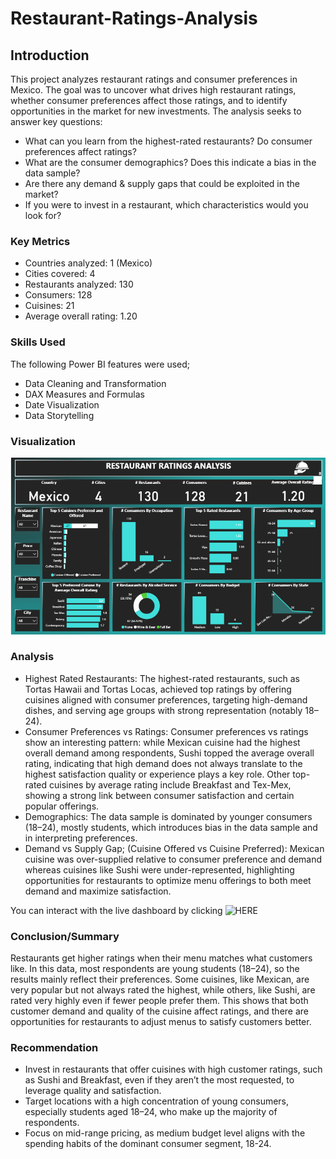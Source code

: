 # Restaurant-Ratings-Analysis
## Introduction
This project analyzes restaurant ratings and consumer preferences in Mexico. The goal was to uncover what drives high restaurant ratings, whether consumer preferences affect those ratings, and to identify opportunities in the market for new investments. The analysis seeks to answer key questions:
- What can you learn from the highest-rated restaurants? Do consumer preferences affect ratings?
- What are the consumer demographics? Does this indicate a bias in the data sample?
- Are there any demand & supply gaps that could be exploited in the market?
- If you were to invest in a restaurant, which characteristics would you look for?

### Key Metrics
- Countries analyzed: 1 (Mexico)
- Cities covered: 4
- Restaurants analyzed: 130
- Consumers: 128
- Cuisines: 21
- Average overall rating: 1.20

### Skills Used
The following Power BI features were used;
- Data Cleaning and Transformation
- DAX Measures and Formulas
- Date Visualization
- Data Storytelling

### Visualization

![](https://github.com/Hauwa-Ochimana/Restaurant-Ratings-Analysis/blob/main/Restaurant.png)

### Analysis
- Highest Rated Restaurants: The highest-rated restaurants, such as Tortas Hawaii and Tortas Locas, achieved top ratings by offering cuisines aligned with consumer preferences, targeting high-demand dishes, and serving age groups with strong representation (notably 18–24).
- Consumer Preferences vs Ratings: Consumer preferences vs ratings show an interesting pattern: while Mexican cuisine had the highest overall demand among respondents, Sushi topped the average overall rating, indicating that high demand does not always translate to the highest satisfaction quality or experience plays a key role. Other top-rated cuisines by average rating include Breakfast and Tex-Mex, showing a strong link between consumer satisfaction and certain popular offerings.
- Demographics: The data sample is dominated by younger consumers (18–24), mostly students, which introduces bias in the data sample and in interpreting preferences. 
- Demand vs Supply Gap; (Cuisine Offered vs Cuisine Preferred): Mexican cuisine was over-supplied relative to consumer preference and demand whereas cuisines like Sushi were under-represented, highlighting opportunities for restaurants to optimize menu offerings to both meet demand and maximize satisfaction.

You can interact with the live dashboard by clicking ![HERE](https://github.com/Hauwa-Ochimana/Restaurant-Ratings-Analysis/blob/main/Restaurant%20Ratings%20Dashboard.pbix)

### Conclusion/Summary
Restaurants get higher ratings when their menu matches what customers like. In this data, most respondents are young students (18–24), so the results mainly reflect their preferences. Some cuisines, like Mexican, are very popular but not always rated the highest, while others, like Sushi, are rated very highly even if fewer people prefer them. This shows that both customer demand and quality of the cuisine affect ratings, and there are opportunities for restaurants to adjust menus to satisfy customers better.

### Recommendation
- Invest in restaurants that offer cuisines with high customer ratings, such as Sushi and Breakfast, even if they aren’t the most requested, to leverage quality and satisfaction.
- Target locations with a high concentration of young consumers, especially students aged 18–24, who make up the majority of respondents.
- Focus on mid-range pricing, as medium budget level aligns with the spending habits of the dominant consumer segment, 18-24.
